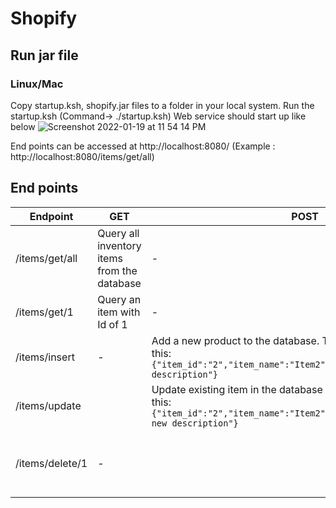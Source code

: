 # Shopify

## Run jar file

### Linux/Mac

Copy startup.ksh, shopify.jar files to a folder in your local system.
Run the startup.ksh (Command->  ./startup.ksh)
Web service should start up like below
![Screenshot 2022-01-19 at 11 54 14 PM](https://user-images.githubusercontent.com/91156130/150281727-7797b9c9-4607-4f08-a719-4a4e3961e9f7.png)

End points can be accessed at http://localhost:8080/ (Example : http://localhost:8080/items/get/all)

## End points
|Endpoint                    |GET|POST|PUT|DELETE|
|----------------------------|-------------|-----------|----------|------|
| /items/get/all             | Query all inventory items from the database|-|-|-
| /items/get/1               | Query an item with Id of 1|-|-|
| /items/insert   |-| Add a new product to the database. The request should look like this: `{"item_id":"2","item_name":"Item2","item_description":"Item2 description"}`|-|-
| /items/update                | | Update existing item in the database The request should look like this: `{"item_id":"2","item_name":"Item2","item_description":"Item2 new description"}`|-|
| /items/delete/1       |-||-|Deletes item with item_id 1
